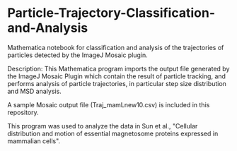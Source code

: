 # Particle-Trajectory-Classification-and-Analysis
Mathematica notebook for classification and analysis of the trajectories of particles detected by the ImageJ Mosaic plugin.

Description: This Mathematica program imports the output file generated by the ImageJ Mosaic Plugin which contain the result of particle tracking, and performs analysis of particle trajectories, in particular step size distribution and MSD analysis.

A sample Mosaic output file (Traj_mamLnew10.csv) is included in this repository.

This program was used to analyze the data in Sun et al., "Cellular distribution and motion of essential magnetosome proteins expressed in mammalian cells".
